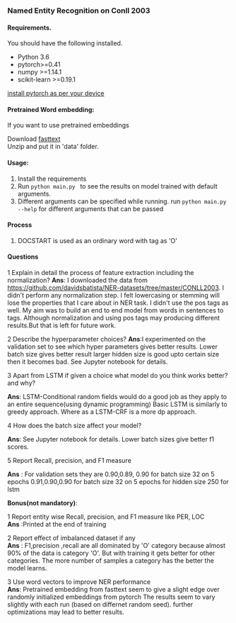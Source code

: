 ### Named Entity Recognition on Conll 2003


#### Requirements.
You should have the following installed.
* Python 3.6
* pytorch>=0.41
* numpy >=1.14.1
* scikit-learn >=0.19.1

[install pytorch as per your device](https://pytorch.org/get-started/locally)

#### Pretrained Word embedding:
If you want to use pretrained embeddings

Download [fasttext](https://dl.fbaipublicfiles.com/fasttext/vectors-english/wiki-news-300d-1M.vec.zip)  
Unzip and put it in 'data' folder.

#### Usage:
1) Install the requirements 
2) Run ```python main.py ``` to see the results on model trained with default arguments. 
3) Different arguments can be specified while running. run ```python main.py --help``` for different arguments that can be passed 

#### Process 
1) DOCSTART is used as an ordinary word with tag as 'O'

#### Questions

1  Explain in detail the process of feature extraction including the normalization?
**Ans**: I downloaded the data from https://github.com/davidsbatista/NER-datasets/tree/master/CONLL2003.
I didn't perform any normalization step. I felt lowercasing or stemming will lose the properties that I care about in NER task.
I didn't use the pos tags as well. My aim was to build an end to end model from words in sentences to tags.
Although normalization and using pos tags may producing different results.But that is left for future work.

   

2  Describe the hyperparameter choices?
**Ans**:I experimented on the validation set to see which hyper parameters gives better results.
Lower batch size gives better result
larger hidden size is good upto certain size then it becomes bad.
See Jupyter notebook for details.


3  Apart from LSTM if given a choice what model do you think works better? and why?

**Ans**: LSTM-Conditional random fields would do a good job as they apply to an entire sequence(using dynamic programming)
Basic LSTM is similarly to greedy approach. Where as a LSTM-CRF is a more dp approach.

4  How does the batch size affect your model?

**Ans**: See Jupyter notebook for details. Lower batch sizes give better f1 scores.


5  Report Recall, precision, and F1 measure

**Ans** : For validation sets they are 
0.90,0.89, 0.90 for batch size 32 on 5 epochs 
0.91,0.90,0.90 for batch size 32 on 5 epochs for hidden size 250 for lstm
    



**Bonus(not mandatory)**:

1 Report entity wise Recall, precision, and F1 measure like PER, LOC  
**Ans** :Printed at the end of training   

2 Report effect of imbalanced dataset if any  
**Ans** : F1,precision ,recall are all dominated by 'O' category because almost 90% of the data is category 'O'.
But with training it gets better for other categories. The more number of samples a category has the better the model learns.

3 Use word vectors to improve NER performance  
**Ans**: Pretrained embedding from fasttext seem to give a slight edge  over randomly initialized embeddings from pytorch
The results seem to vary slightly with each run (based on differnet random seed). further optimizations may lead 
to better results.
